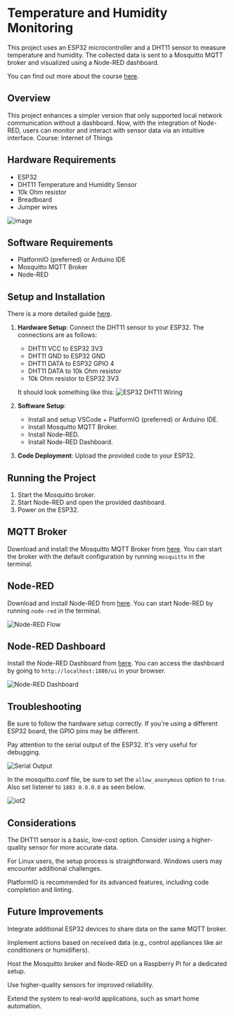 # Temperature and Humidity Monitoring

This project uses an ESP32 microcontroller and a DHT11 sensor to measure temperature and humidity. The collected data is sent to a Mosquitto MQTT broker and visualized using a Node-RED dashboard.

You can find out more about the course [here](https://www.ipportalegre.pt/pt/oferta-formativa/pos-graduacao-data-science-and-digital-transformation).

## Overview

This project enhances a simpler version that only supported local network communication without a dashboard. Now, with the integration of Node-RED, users can monitor and interact with sensor data via an intuitive interface.
Course: Internet of Things

## Hardware Requirements

- ESP32
- DHT11 Temperature and Humidity Sensor
- 10k Ohm resistor
- Breadboard
- Jumper wires

![image](https://github.com/user-attachments/assets/827ad802-566e-4a2f-8514-887fff1482b4)


## Software Requirements

- PlatformIO (preferred) or Arduino IDE
- Mosquitto MQTT Broker
- Node-RED

## Setup and Installation

There is a more detailed guide [here](ProjetoFinal_JoaoAlexArrudaDaSilva.pdf).

1. **Hardware Setup**: Connect the DHT11 sensor to your ESP32. The connections are as follows:

   - DHT11 VCC to ESP32 3V3
   - DHT11 GND to ESP32 GND
   - DHT11 DATA to ESP32 GPIO 4
   - DHT11 DATA to 10k Ohm resistor
   - 10k Ohm resistor to ESP32 3V3

   It should look something like this:
   ![ESP32 DHT11 Wiring](https://imgur.com/MiuOGkL.jpg)

2. **Software Setup**: 
   - Install and setup VSCode + PlatformIO (preferred) or Arduino IDE.
   - Install Mosquitto MQTT Broker.
   - Install Node-RED.
   - Install Node-RED Dashboard.

3. **Code Deployment**: Upload the provided code to your ESP32.

## Running the Project

1. Start the Mosquitto broker.
2. Start Node-RED and open the provided dashboard.
3. Power on the ESP32.

## MQTT Broker

Download and install the Mosquitto MQTT Broker from [here](https://mosquitto.org/download/).
You can start the broker with the default configuration by running `mosquitto` in the terminal.

## Node-RED

Download and install Node-RED from [here](https://nodered.org/docs/getting-started/local).
You can start Node-RED by running `node-red` in the terminal.

![Node-RED Flow](https://imgur.com/jv2cUAx.png)



## Node-RED Dashboard

Install the Node-RED Dashboard from [here](https://flows.nodered.org/node/node-red-dashboard).
You can access the dashboard by going to `http://localhost:1880/ui` in your browser.

![Node-RED Dashboard](https://imgur.com/XGUOuPg.png)

## Troubleshooting

Be sure to follow the hardware setup correctly. If you're using a different ESP32 board, the GPIO pins may be different.

Pay attention to the serial output of the ESP32. It's very useful for debugging.

![Serial Output](https://imgur.com/kPssBJ0.png)

In the mosquitto.conf file, be sure to set the `allow_anonymous` option to `true`.
Also set listener to `1883 0.0.0.0` as seen below.

![iot2](https://github.com/user-attachments/assets/37060d62-2980-496f-87a0-d595130d957a)


## Considerations

The DHT11 sensor is a basic, low-cost option. Consider using a higher-quality sensor for more accurate data.

For Linux users, the setup process is straightforward. Windows users may encounter additional challenges.

PlatformIO is recommended for its advanced features, including code completion and linting.

## Future Improvements
Integrate additional ESP32 devices to share data on the same MQTT broker.

Implement actions based on received data (e.g., control appliances like air conditioners or humidifiers).

Host the Mosquitto broker and Node-RED on a Raspberry Pi for a dedicated setup.

Use higher-quality sensors for improved reliability.

Extend the system to real-world applications, such as smart home automation.
